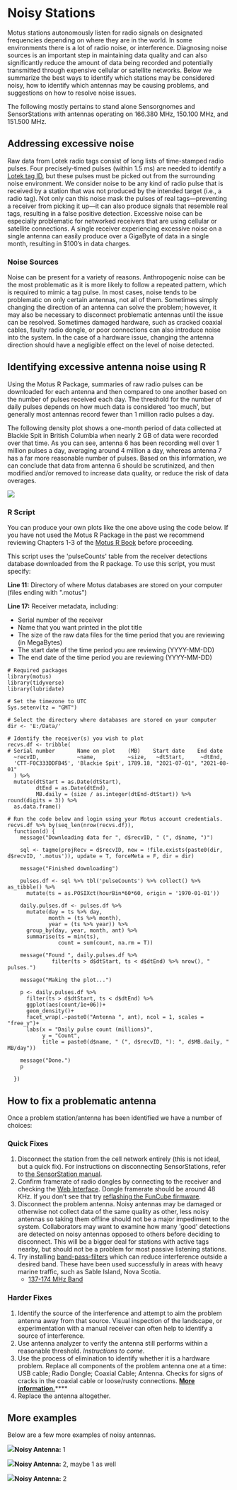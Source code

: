 # Noisy Stations

Motus stations autonomously listen for radio signals on designated frequencies depending on where they are in the world. In some environments there is a lot of radio noise, or interference. Diagnosing noise sources is an important step in maintaining data quality and can also significantly reduce the amount of data being recorded and potentially transmitted through expensive cellular or satellite networks. Below we summarize the best ways to identify which stations may be considered noisy, how to identify which antennas may be causing problems, and suggestions on how to resolve noise issues.

The following mostly pertains to stand alone Sensorgnomes and SensorStations with antennas operating on 166.380 MHz, 150.100 MHz, and 151.500 MHz.

## **Addressing excessive noise**

Raw data from Lotek radio tags consist of long lists of time-stamped radio pulses. Four precisely-timed pulses (within 1.5 ms) are needed to identify a [Lotek tag ID](https://docs.motus.org/tagguide/how-tags-work#lotek-radio-tags), but these pulses must be picked out from the surrounding noise environment. We consider noise to be any kind of radio pulse that is received by a station that was not produced by the intended target (i.e., a radio tag). Not only can this noise mask the pulses of real tags—preventing a receiver from picking it up—it can also produce signals that resemble real tags, resulting in a false positive detection. Excessive noise can be especially problematic for networked receivers that are using cellular or satellite connections. A single receiver experiencing excessive noise on a single antenna can easily produce over a GigaByte of data in a single month, resulting in $100’s in data charges.

### **Noise Sources**

Noise can be present for a variety of reasons. Anthropogenic noise can be the most problematic as it is more likely to follow a repeated pattern, which is required to mimic a tag pulse. In most cases, noise tends to be problematic on only certain antennas, not all of them. Sometimes simply changing the direction of an antenna can solve the problem; however, it may also be necessary to disconnect problematic antennas until the issue can be resolved. Sometimes damaged hardware, such as cracked coaxial cables, faulty radio dongle, or poor connections can also introduce noise into the system. In the case of a hardware issue, changing the antenna direction should have a negligible effect on the level of noise detected.

## **Identifying excessive antenna noise using R**

Using the Motus R Package, summaries of raw radio pulses can be downloaded for each antenna and then compared to one another based on the number of pulses received each day. The threshold for the number of daily pulses depends on how much data is considered ‘too much’, but generally most antennas record fewer than 1 million radio pulses a day.

The following density plot shows a one-month period of data collected at Blackie Spit in British Columbia when nearly 2 GB of data were recorded over that time. As you can see, antenna 6 has been recording well over 1 million pulses a day, averaging around 4 million a day, whereas antenna 7 has a far more reasonable number of pulses. Based on this information, we can conclude that data from antenna 6 should be scrutinized, and then modified and/or removed to increase data quality, or reduce the risk of data overages.

![](../.gitbook/assets/blackie-spit-noise-hist.png)

### R Script

You can produce your own plots like the one above using the code below. If you have not used the Motus R Package in the past we recommend reviewing Chapters 1-3 of the [Motus R Book](https://motus.org/MotusRBook/index.html) before proceeding.

This script uses the 'pulseCounts' table from the receiver detections database downloaded from the R package. To use this script, you must specify:

**Line 11:** Directory of where Motus databases are stored on your computer (files ending with ".motus")

**Line 17:** Receiver metadata, including:

* Serial number of the receiver
* Name that you want printed in the plot title
* The size of the raw data files for the time period that you are reviewing (in MegaBytes)
* The start date of the time period you are reviewing (YYYY-MM-DD)
* The end date of the time period you are reviewing (YYYY-MM-DD)

```
# Required packages
library(motus)
library(tidyverse)
library(lubridate)

# Set the timezone to UTC
Sys.setenv(tz = "GMT")

# Select the directory where databases are stored on your computer
dir <- 'E:/Data/'

# Identify the receiver(s) you wish to plot
recvs.df <- tribble(
# Serial number       Name on plot    (MB)    Start date    End date
  ~recvID,            ~name,          ~size,   ~dtStart,     ~dtEnd,
  'CTT-F0C333DDFB45', 'Blackie Spit', 1789.18, "2021-07-01", "2021-08-01"
  ) %>%
  mutate(dtStart = as.Date(dtStart),
         dtEnd = as.Date(dtEnd),
         MB.daily = (size / as.integer(dtEnd-dtStart)) %>% round(digits = 3)) %>%
  as.data.frame()

# Run the code below and login using your Motus account credentials.
recvs.df %>% by(seq_len(nrow(recvs.df)),
  function(d) {
    message("Downloading data for ", d$recvID, " (", d$name, ")")
    
    sql <- tagme(projRecv = d$recvID, new = !file.exists(paste0(dir, d$recvID, '.motus')), update = T, forceMeta = F, dir = dir)
    
    message("Finished downloading")
    
    pulses.df <- sql %>% tbl('pulseCounts') %>% collect() %>% as_tibble() %>% 
      mutate(ts = as.POSIXct(hourBin*60*60, origin = '1970-01-01'))
    
    daily.pulses.df <- pulses.df %>% 
      mutate(day = ts %>% day,
             month = (ts %>% month),
             year = (ts %>% year)) %>%
      group_by(day, year, month, ant) %>%
      summarise(ts = min(ts),
                count = sum(count, na.rm = T))
    
    message("Found ", daily.pulses.df %>%
              filter(ts > d$dtStart, ts < d$dtEnd) %>% nrow(), " pulses.")
    
    message("Making the plot...")
    
    p <- daily.pulses.df %>%
      filter(ts > d$dtStart, ts < d$dtEnd) %>%
      ggplot(aes(count/1e+06))+
      geom_density()+
      facet_wrap(.~paste0("Antenna ", ant), ncol = 1, scales = "free_y")+
      labs(x = "Daily pulse count (millions)",
           y = "Count", 
           title = paste0(d$name, " (", d$recvID, "): ", d$MB.daily, " MB/day"))
    
    message("Done.")
    p   
    
  })
```

## How to fix a problematic antenna

Once a problem station/antenna has been identified we have a number of choices:

### Quick Fixes

1. Disconnect the station from the cell network entirely (this is not ideal, but a quick fix). For instructions on disconnecting SensorStations, refer to [the SensorStation manual](https://store.celltracktech.com/pages/installation-guides).
2. Confirm framerate of radio dongles by connecting to the receiver and checking the [Web Interface](https://docs.motus.org/sensorgnome/webinterface#what-im-doing-now-and-devices-panes). Dongle framerate should be around 48 KHz. If you don’t see that try [reflashing the FunCube firmware](https://docs.motus.org/sensorgnome/appendix/fcdfirmware).
3. Disconnect the problem antenna. Noisy antennas may be damaged or otherwise not collect data of the same quality as other, less noisy antennas so taking them offline should not be a major impediment to the system. Collaborators may want to examine how many 'good' detections are detected on noisy antennas opposed to others before deciding to disconnect. This will be a bigger deal for stations with active tags nearby, but should not be a problem for most passive listening stations.
4. Try installing [band-pass-filters](https://en.wikipedia.org/wiki/Band-pass\_filter) which can reduce interference outside a desired band. These have been used successfully in areas with heavy marine traffic, such as Sable Island, Nova Scotia.
   * [137-174 MHz​ Band](https://www.scannermaster.com/BPF\_VHF\_Band\_Pass\_Filter\_p/24-531041.htm)

### Harder Fixes

1. Identify the source of the interference and attempt to aim the problem antenna away from that source. Visual inspection of the landscape, or experimentation with a manual receiver can often help to identify a source of interference.
2. Use antenna analyzer to verify the antenna still performs within a reasonable threshold. _Instructions to come._
3. Use the process of elimination to identify whether it is a hardware problem. Replace all components of the problem antenna one at a time: USB cable; Radio Dongle; Coaxial Cable; Antenna. Checks for signs of cracks in the coaxial cable or loose/rusty connections. [**More information.**](https://app.gitbook.com/s/-MVScgdhPDrmFdURfWXK/station-inspection)\*\*\*\*
4. Replace the antenna altogether.

## More examples

Below are a few more examples of noisy antennas.

![](../.gitbook/assets/station1-noise-hist.png)**Noisy Antenna:** 1

![](../.gitbook/assets/station2-noise-hist.png)**Noisy Antenna:** 2, maybe 1 as well

![](../.gitbook/assets/station3-noise-hist.png)**Noisy Antenna:** 2
